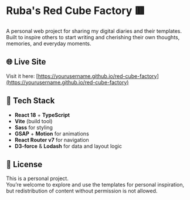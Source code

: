 # Ruba's Red Cube Factory 🟥

A personal web project for sharing my digital diaries and their templates.  
Built to inspire others to start writing and cherishing their own thoughts, memories, and everyday moments.

## 🌐 Live Site

Visit it here: [https://yourusername.github.io/red-cube-factory](https://yourusername.github.io/red-cube-factory)

## 🚀 Tech Stack

- **React 18** + **TypeScript**
- **Vite** (build tool)
- **Sass** for styling
- **GSAP** + **Motion** for animations
- **React Router v7** for navigation
- **D3-force** & **Lodash** for data and layout logic

## 📄 License

This is a personal project.  
You’re welcome to explore and use the templates for personal inspiration, but redistribution of content without permission is not allowed.